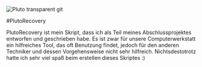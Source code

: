 ![Pluto transparent git](https://github.com/event173/Powershell-Tools/assets/147558920/2cd90ea9-ebbe-420b-9efb-b324bf843b29)

#PlutoRecovery

PlutoRecovery ist mein Skript, dass ich als Teil meines Abschlussprojektes entworfen und geschrieben habe.
Es ist zwar für unsere Computerwerkstatt ein hilfreiches Tool, das oft Benutzung findet, jedoch für den anderen Techniker und dessen Vorgehensweise nicht sehr hilfreich.
Nichtsdestotrotz hatte ich sehr viel spaß beim erstellen dieses Skriptes :)
